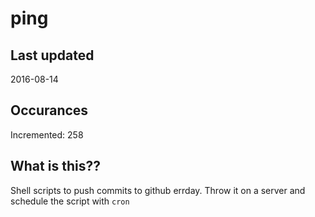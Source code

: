 # ping

## Last updated
2016-08-14

## Occurances
Incremented: 258

## What is this?? 
Shell scripts to push commits to github errday. Throw it on a server and schedule the script with `cron`
